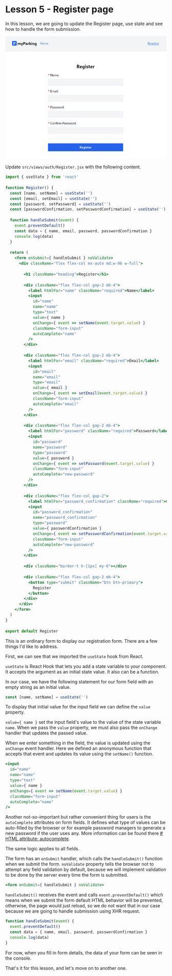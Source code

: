 # Lesson 5 - Register page

In this lesson, we are going to update the Register page, use state and see how to handle the form submission.

![Register page](assets/register-page.png)

Update `src/views/auth/Register.jsx` with the following content.

```jsx
import { useState } from 'react'

function Register() {
  const [name, setName] = useState('')
  const [email, setEmail] = useState('')
  const [password, setPassword] = useState('')
  const [passwordConfirmation, setPasswordConfirmation] = useState('')

  function handleSubmit(event) {
    event.preventDefault()
    const data = { name, email, password, passwordConfirmation }
    console.log(data)
  }

  return (
    <form onSubmit={ handleSubmit } noValidate>
      <div className="flex flex-col mx-auto md:w-96 w-full">

        <h1 className="heading">Register</h1>

        <div className="flex flex-col gap-2 mb-4">
          <label htmlFor="name" className="required">Name</label>
          <input
            id="name"
            name="name"
            type="text"
            value={ name }
            onChange={ event => setName(event.target.value) }
            className="form-input"
            autoComplete="name"
          />
        </div>

        <div className="flex flex-col gap-2 mb-4">
          <label htmlFor="email" className="required">Email</label>
          <input
            id="email"
            name="email"
            type="email"
            value={ email }
            onChange={ event => setEmail(event.target.value) }
            className="form-input"
            autoComplete="email"
          />
        </div>

        <div className="flex flex-col gap-2 mb-4">
          <label htmlFor="password" className="required">Password</label>
          <input
            id="password"
            name="password"
            type="password"
            value={ password }
            onChange={ event => setPassword(event.target.value) }
            className="form-input"
            autoComplete="new-password"
          />
        </div>

        <div className="flex flex-col gap-2">
          <label htmlFor="password_confirmation" className="required">Confirm Password</label>
          <input
            id="password_confirmation"
            name="password_confirmation"
            type="password"
            value={ passwordConfirmation }
            onChange={ event => setPasswordConfirmation(event.target.value) }
            className="form-input"
            autoComplete="new-password"
          />
        </div>

        <div className="border-t h-[1px] my-6"></div>

        <div className="flex flex-col gap-2 mb-4">
          <button type="submit" className="btn btn-primary">
            Register
          </button>
        </div>
      </div>
    </form>
  )
}

export default Register
```

This is an ordinary form to display our registration form. There are a few things I'd like to address.

First, we can see that we imported the `useState` hook from React.

`useState` is React Hook that lets you add a state variable to your component. It accepts the argument as an initial state value. It also can be a function.

In our case, we have the following statement for our form field with an empty string as an initial value.

```jsx
const [name, setName] = useState('')
```

To display that initial value for the input field we can define the `value` property.

`value={ name }` set the input field's value to the value of the state variable `name`. When we pass the `value` property, we must also pass the `onChange` handler that updates the passed value.

When we enter something in the field, the value is updated using the `onChange` event handler. Here we defined an anonymous function that accepts that event and updates its value using the `setName()` function.

```jsx
<input
  id="name"
  name="name"
  type="text"
  value={ name }
  onChange={ event => setName(event.target.value) }
  className="form-input"
  autoComplete="name"
/>
```

Another not-so-important but rather convenient thing for users is the `autoComplete` attributes on form fields. It defines what type of values can be auto-filled by the browser or for example password managers to generate a new password if the user uses any. More information can be found there [# HTML attribute: autocomplete](https://developer.mozilla.org/en-US/docs/Web/HTML/Attributes/autocomplete).

The same logic applies to all fields.

The form has an `onSubmit` handler, which calls the `handleSubmit()` function when we submit the form. `noValidate` property tells the browser not to attempt any field validation by default, because we will implement validation to be done by the server every time the form is submitted.

```jsx
<form onSubmit={ handleSubmit } noValidate>
```

`handleSubmit()` receives the event and calls `event.preventDefault()` which means when we submit the form default HTML behavior will be prevented, otherwise, the page would just reload, so we do not want that in our case because we are going to handle submission using XHR request.

```jsx
function handleSubmit(event) {
  event.preventDefault()
  const data = { name, email, password, passwordConfirmation }
  console.log(data)
}
```

For now, when you fill in form details, the data of your form can be seen in the console.

That's it for this lesson, and let's move on to another one.